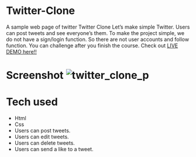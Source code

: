 
# Twitter-Clone
A sample web page of twitter
Twitter Clone
Let’s make simple Twitter. Users can post tweets and see everyone’s them.
To make the project simple, we do not have a sign/login function.
So there are not user accounts and follow function. You can challenge after you finish the course.
Check out [LIVE DEMO here!!]()
# Screenshot    ![twitter_clone_p](https://user-images.githubusercontent.com/71108590/201215556-4d64513c-56e2-4989-ab19-c099c85c1cea.png)


# Tech used
* Html
* Css
* Users can post tweets.
* Users can edit tweets.
* Users can delete tweets.
* Users can send a like to a tweet.
